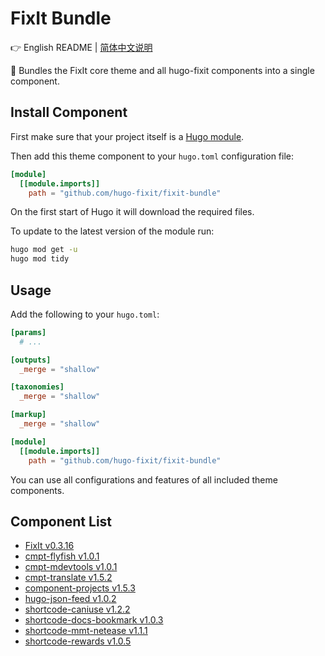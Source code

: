# FixIt Bundle

👉 English README | [简体中文说明](/README.md)

🌲 Bundles the FixIt core theme and all hugo-fixit components into a single component.

## Install Component

First make sure that your project itself is a [Hugo module](https://gohugo.io/hugo-modules/use-modules/#initialize-a-new-module).

Then add this theme component to your `hugo.toml` configuration file:

```toml
[module]
  [[module.imports]]
    path = "github.com/hugo-fixit/fixit-bundle"
```

On the first start of Hugo it will download the required files.

To update to the latest version of the module run:

```bash
hugo mod get -u
hugo mod tidy
```

## Usage

Add the following to your `hugo.toml`:

```toml
[params]
  # ...

[outputs]
  _merge = "shallow"

[taxonomies]
  _merge = "shallow"

[markup]
  _merge = "shallow"

[module]
  [[module.imports]]
    path = "github.com/hugo-fixit/fixit-bundle"
```

You can use all configurations and features of all included theme components.

## Component List

<!-- COMPONENT_LIST_START -->
- [FixIt v0.3.16](https://github.com/hugo-fixit/FixIt)
- [cmpt-flyfish v1.0.1](https://github.com/hugo-fixit/cmpt-flyfish)
- [cmpt-mdevtools v1.0.1](https://github.com/hugo-fixit/cmpt-mdevtools)
- [cmpt-translate v1.5.2](https://github.com/hugo-fixit/cmpt-translate)
- [component-projects v1.5.3](https://github.com/hugo-fixit/component-projects)
- [hugo-json-feed v1.0.2](https://github.com/hugo-fixit/hugo-json-feed)
- [shortcode-caniuse v1.2.2](https://github.com/hugo-fixit/shortcode-caniuse)
- [shortcode-docs-bookmark v1.0.3](https://github.com/hugo-fixit/shortcode-docs-bookmark)
- [shortcode-mmt-netease v1.1.1](https://github.com/hugo-fixit/shortcode-mmt-netease)
- [shortcode-rewards v1.0.5](https://github.com/hugo-fixit/shortcode-rewards)
<!-- COMPONENT_LIST_END -->
